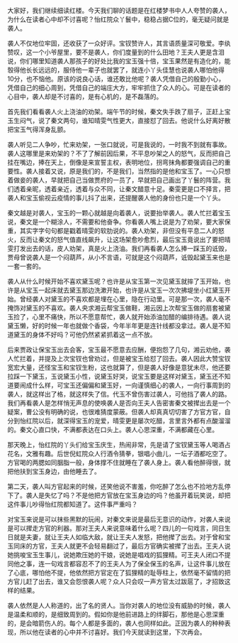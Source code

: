 
大家好，我们继续细读红楼。今天我们聊的话题是在红楼梦书中人人夸赞的袭人，为什么在读者心中却不讨喜呢？怡红院众丫鬟中，稳稳占据C位的，毫无疑问就是袭人。

袭人不仅地位牢固，还收获了一众好评。宝钗赞许人，其言语质量深可敬爱。李纨赞叹，这一个小爷屋里，要不是袭人，你们度量到的什么田地？王夫人更是含泪说，你们哪里知道袭人那孩子的好处比我的宝玉强十倍，宝玉果然是有造化的，能彀得他长长远远的，服侍他一辈子也就罢了，就连小丫头佳慧也说袭人哪怕他得10分，也不恼他。原该的说良心话，谁还敢比他呢？袭人凭借自己的殷勤小心，凭借自己的细心周到，凭借自己的端庄大方，牢牢抓住了众人的心。可是在读者的心目中，袭人却是不讨喜的，是有心机的，是不磊落的。

首先我们看看袭人火上浇油的劝架。端午节的时候，秦文失手跌了扇子，正赶上宝玉生闷气，说了秦文两句，谁知晴雯气性更大，直接怼了回去。他说什么好离好散把宝玉气得浑身乱颤。

袭人听见二人争吵，忙来劝架，一张口就说，可是我说的，一时我不到就有事故。袭人这哪里是来劝架的？不了了解前因后果，不平息吵架之人的怒气，反而把自己挂在嘴边，捧在天上，倒像是来宣誓主权，表明地位，拐弯抹角都要强调自己的重要性。袭人接着又说，原是我们的，不是我们，当然指的是他和宝玉了。一心只想着做妾的袭人，早就把自己当做贾府的一员了，早就把自己画出了丫鬟的阵营。我们透着亲昵，透着亲近，透着与众不同，让秦文醋意十足。秦雯更是口不择言，把袭人和宝玉偷视云疫情的事儿抖了出来，还提醒袭人他的身份也只是一个丫头。

秦文越是对袭人，宝玉的一颗心就越是向着袭人，说要抬举袭人。袭人忙拦着宝玉说，秦文是一个糊涂人，不需要和他奋争。你看袭人嘴上说是为了劝架，要大家保重，其实字字句句都是戳着晴雯的软肋说的。袭人劝架，非但没有平息二人的怒火，反而让秦文的怒气值直线飙升，让这场架愈吵愈烈，最后宝玉竟说出了要把晴雯打发出去的话，皮人劝架，真是火上浇油。我们再看袭人怎么捧一踩玉的诋毁，贾母曾说袭人是一个闷葫芦，从小不言语，可就是这个闷葫芦，诋毁起黛玉来也是一套一套的。

袭人从什么时候开始不喜欢黛玉呢？也许是从宝玉第一次见黛玉就摔了玉开始，也许是从宝玉一起床就去黛玉那边洗漱开始，也许是从宝玉一次次拂堤坐小红黛玉开始。曾经袭人对黛玉的不喜欢都是埋在心里，隐在行动里。可是那一次，袭人毫不掩饰对黛玉的不喜欢。袭人央求湘云帮宝玉做鞋，湘云因上次帮宝玉做的扇套被黛玉捡了，心里不痛快，所以不愿意帮忙，袭人就开始添油加醋的编排待遇。袭人说黛玉懒，好的时候一年也就做个香袋，今年半年更是连针线都没拿过。袭人是不知道黛玉的身体不好吗？可他仍然紧紧抓着这一点不放。

后来贾政让保宝玉出去会客，宝玉最不愿意去应酬，便抱怨了几句，湘云劝他，袭人忙拦着，并提及上次宝钗也曾劝过，但是被宝玉给怼了回去。袭人因此大赞宝钗宽宏大量，还怪宝玉和宝钗生粉，这也就算了，但是袭人好像是意犹未尽，他还要拉踩一下黛玉，玉说黛玉小性，说黛玉好哭，说宝玉要是这样对黛玉，黛玉还不知道要闹成什么样，可宝玉还偏偏和黛玉好，一向谨慎细心的袭人，一向行事周到的袭人，就这样出了格，就这样失了信。代玉不曾伤害过袭人，可他挡了袭人的路。我们再看袭人是怎样悄无声息的使唤袭人是否向王夫人告密害秦文被撵出去是一个疑案，曹公没有明确的说，也很难猜度蒙蔽。但袭人却真真切切害了方官方官，自分到怡红院以后，就深得宝玉的宠爱，晴雯更是屡次吃醋，言里言外都有点酸溜溜的。秦文心直口快，不满都表达在口头上。袭人心思深重，不满都藏在心里。

那天晚上，怡红院的丫头们给宝玉庆生，热闹非常，先是请了宝钗黛玉等人喝酒占花名，文雅有趣。后世倪虹院众人行酒令猜拳，银唱小曲儿，一坛子酒都吃空了。方官喝的两腮如同胭脂一般，身体撑不住就睡在了袭人身上。袭人看他醉得很，就把他扶到宝玉身边，由他睡去了。

第二天，袭人叫方官起来的时候，还笑他说不害羞，你吃醉了怎么也不捡地方乱停下了。袭人是失忆了吗？不是他把方官放在宝玉身边的吗？他虽开着玩笑说，却把这件事儿吵得怡红院都知道了。这件事严重吗？

对宝玉来说是可以抹些黑默的玩闹，对秦文来说是最后无意识的动作，对袭人来说是可以撵走方官的利器。那对王夫人来说意味着什么呢？四儿的一句戏言，同日生日就是夫妻，就让王夫人如临大敌，就让王夫人发怒，把他撵了出去。对于曾和宝玉同床的方官，王夫人就更不会轻易翻过了，最后方官确实被撵了出去。王夫人说她挑唆宝玉生事儿，说她欺压她的干娘，说她是唱戏的狐狸精。可王夫人闭口不提同他之事，连一句戏言都容忍不了的王夫人为了保全保玉的名声，让这件事儿放在了心底，哪怕他不提，他依然把方官定在了狐狸精的耻辱柱上，依然毫不留情的把方官儿赶了出去，谁又会怨恨袭人呢？众人只会叹一声方官太过跋扈了，才招致这样的结果。

袭人依然是人人称道的，出了名的贤人。当你对袭人的地位没有威胁的时候，袭人是温柔和顺的，是细致周到的。假如你是他前进路上的绊脚石，那他是心思深重的，是会暗箭伤人的。每个人都是多面的，袭人也同样如此。正因为袭人的种种表现，所以他在读者的心中并不讨喜好。我们今天就读到这里，下次再会。



